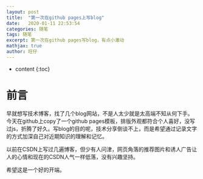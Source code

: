 ```yaml
---
layout: post
title:  "第一次在github pages上写blog"
date:   2020-01-11 22:53:54
categories: 随笔
tags: 随笔
excerpt: 第一次在github pages写blog，有点小激动
mathjax: true
author: 旺仔
---
```


* content
{:toc}

# 前言

早就想写技术博客，找了几个blog网站，不是人太少就是太高端不知从何下手。今天在github上copy了一个github pages模板，排版外观都符合个人喜好，没写过js，折腾了好久。写blog的目的呢，技术分享倒谈不上，而是希望通过记录文字的方式加深自己对近期知识的理解和记忆。

以前在CSDN上写过几遍博客，但少有人问津，网页角落的推荐图片和诱人广告让人的心情和现在的CSDN人气一样低落，没有兴趣坚持。

希望这是一个好的开端。
